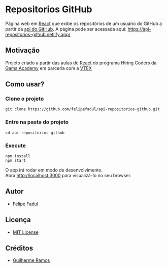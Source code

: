 # Repositorios GitHub
Página web em [React](https://pt-br.reactjs.org/) que exibe os repositórios de um usuário do GitHub a partir da [api do GitHub](https://developer.github.com/v3/).
A página pode ser acessada aqui: https://api-repositorios-github.netlify.app/

## Motivação

Projeto criado a partir das aulas de [React](https://pt-br.reactjs.org/) do programa Hiring Coders da [Gama Academy](https://gama.academy/) em parceria com a [VTEX](https://vtex.com/br-pt/)

## Como usar?

### Clone o projeto
`git clone https://github.com/felipefadul/api-repositorios-github.git`

### Entre na pasta do projeto
`cd api-repositorios-github`

### Execute
```
npm install
npm start
```

O app irá rodar em modo de desenvolvimento.<br />
Abra [http://localhost:3000](http://localhost:3000) para visualizá-lo no seu browser.

## Autor
- [Felipe Fadul](https://linkedin.com/in/felipefadul)

## Licença
- [MIT License](LICENSE)

## Créditos
- [Guilherme Ramos](https://github.com/ramosht/gamagit)
